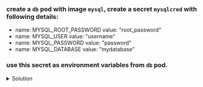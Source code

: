### create a `db` pod with image `mysql`, create a secret `mysqlcred` with following details:
- name: MYSQL_ROOT_PASSWORD
  value: "root_password"
- name: MYSQL_USER
  value: "username"
- name: MYSQL_PASSWORD
  value: "password"
- name: MYSQL_DATABASE
  value: "mydatabase"

### use this secret as environment variables from `db` pod.

<details><summary>Solution</summary>
  <p>

  ```bash
  # create the secret
  k create secret generic mysqlcred --from-literal=MYSQL_ROOT_PASSWORD=root_password --from-literal=MYSQL_USER=username --from-literal=MYSQL_PASSWORD=password --from-literal=MYSQL_DATABASE=mydatabase

  # set required env variables
  apiVersion: v1
  kind: Pod
  metadata:
    name: db
  spec:
    containers:
    - name: mysql
      image: mysql
      envFrom:
        - secretRef:
            name: mysqlcred

  #** the pod will fail don't worry about it, we need to run mysql command to keep it running. 
  ```

  </p>
</details>
